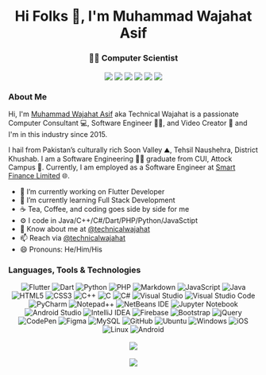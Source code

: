 <div align="center">
  <h1>Hi Folks 👋, I'm Muhammad Wajahat Asif</h1>
  <h3>👨‍💻 Computer Scientist</h3> 
</div>

<div align="center">
  <a href="https://facebook.com/wajahat.dhaka" target="_blank"><img align="center" src="https://img.icons8.com/bubbles/50/000000/facebook.png" /></a>
  <a href="https://instagram.com/TechnicalWajahat" target="_blank"><img align="center" src="https://img.icons8.com/bubbles/50/000000/instagram-new.png" /></a>
  <a href="https://linkedin.com/in/TechnicalWajahat" target="_blank"><img align="center" src="https://img.icons8.com/bubbles/50/000000/linkedin.png" /></a>
  <a href="https://pinterest.com/TechnicalWajahat" target="_blank"><img align="center" src="https://img.icons8.com/bubbles/50/000000/pinterest.png" /></a>     
  <a href="https://youtube.com/@TechnicalWajahat" target="_blank"><img align="center" src="https://img.icons8.com/bubbles/50/000000/youtube-play.png" /></a>
  <a href="https://github.com/TechnicalWajahat" target="_blank"><img align="center" src="https://img.icons8.com/bubbles/50/000000/github.png" /></a>
</div>

<div>
  <h3>About Me</h3> 
  <p>Hi, I'm <a href="https://www.ewriter29.com/trending/muhammad-wajahat-asif">Muhammad Wajahat Asif</a> aka Technical Wajahat is a passionate Computer Consultant 💻, Software Engineer 👨‍💻, and Video Creator 🎥 and I'm in this industry since 2015.</p>
<p>I hail from Pakistan’s culturally rich Soon Valley ⛰, Tehsil Naushehra, District Khushab. I am a Software Engineering 👩‍💻 graduate from CUI, Attock Campus</a> 🏫. Currently, I am employed as a Software Engineer at <a href="https://www.smartfinancepk.com/">Smart Finance Limited</a> 🌐.
</div>

- 🔭 I’m currently working on Flutter Developer
- 🌱 I’m currently learning Full Stack Development
- ☕️ Tea, Coffee, and coding goes side by side for me
- ⚙️ I code in Java/C++/C#/Dart/PHP/Python/JavaSctipt
- 💬 Know about me at [@technicalwajahat](https://instagram.com/technicalwajahat)
- 📫 Reach via [@technicalwajahat](https://m.me/TechnicalWajahat)
- 😄 Pronouns: He/Him/His

<h3>Languages, Tools & Technologies</h3>
<div align="center">
  <img src="https://img.shields.io/badge/Flutter-02569B?style=for-the-badge&logo=flutter&logoColor=white" alt="Flutter">
  <img src="https://img.shields.io/badge/dart-%230175C2.svg?style=for-the-badge&amp;logo=dart&amp;logoColor=white" alt="Dart">
  <img src="https://img.shields.io/badge/python-3670A0?style=for-the-badge&amp;logo=python&amp;logoColor=ffdd54" alt="Python">
  <img src="https://img.shields.io/badge/php-%23777BB4.svg?style=for-the-badge&amp;logo=php&amp;logoColor=white" alt="PHP">
  <img src="https://img.shields.io/badge/markdown-%23000000.svg?style=for-the-badge&amp;logo=markdown&amp;logoColor=white" alt="Markdown">
  <img src="https://img.shields.io/badge/javascript-%23323330.svg?style=for-the-badge&amp;logo=javascript&amp;logoColor=%23F7DF1E" alt="JavaScript">
  <img src="https://img.shields.io/badge/java-%23ED8B00.svg?style=for-the-badge&amp;logo=java&amp;logoColor=white" alt="Java">
  <img src="https://img.shields.io/badge/html5-%23E34F26.svg?style=for-the-badge&amp;logo=html5&amp;logoColor=white" alt="HTML5">
  <img src="https://img.shields.io/badge/css3-%231572B6.svg?style=for-the-badge&amp;logo=css3&amp;logoColor=white" alt="CSS3">
  <img src="https://img.shields.io/badge/c++-%2300599C.svg?style=for-the-badge&amp;logo=c%2B%2B&amp;logoColor=white" alt="C++">
  <img src="https://img.shields.io/badge/c-%2300599C.svg?style=for-the-badge&amp;logo=c&amp;logoColor=white" alt="C">
  <img src="https://img.shields.io/badge/c%23-%23239120.svg?style=for-the-badge&amp;logo=c-sharp&amp;logoColor=white" alt="C#">
  <img src="https://img.shields.io/badge/Visual%20Studio-5C2D91.svg?style=for-the-badge&amp;logo=visual-studio&amp;logoColor=white" alt="Visual Studio">
  <img src="https://img.shields.io/badge/Visual%20Studio%20Code-0078d7.svg?style=for-the-badge&amp;logo=visual-studio-code&amp;logoColor=white" alt="Visual Studio Code">
  <img src="https://img.shields.io/badge/pycharm-143?style=for-the-badge&amp;logo=pycharm&amp;logoColor=black&amp;color=black&amp;labelColor=green" alt="PyCharm">
  <img src="https://img.shields.io/badge/Notepad++-90E59A.svg?style=for-the-badge&amp;logo=notepad%2b%2b&amp;logoColor=black" alt="Notepad++">
  <img src="https://img.shields.io/badge/NetBeansIDE-1B6AC6.svg?style=for-the-badge&amp;logo=apache-netbeans-ide&amp;logoColor=white" alt="NetBeans IDE">
  <img src="https://img.shields.io/badge/jupyter-%23FA0F00.svg?style=for-the-badge&amp;logo=jupyter&amp;logoColor=white" alt="Jupyter Notebook">
  <img src="https://img.shields.io/badge/Android%20Studio-3DDC84.svg?style=for-the-badge&amp;logo=android-studio&amp;logoColor=white" alt="Android Studio">
  <img src="https://img.shields.io/badge/IntelliJIDEA-000000.svg?style=for-the-badge&amp;logo=intellij-idea&amp;logoColor=white" alt="IntelliJ IDEA">
  <img src="https://img.shields.io/badge/firebase-%23039BE5.svg?style=for-the-badge&amp;logo=firebase" alt="Firebase">
  <img src="https://img.shields.io/badge/bootstrap-%23563D7C.svg?style=for-the-badge&amp;logo=bootstrap&amp;logoColor=white" alt="Bootstrap">
  <img src="https://img.shields.io/badge/jquery-%230769AD.svg?style=for-the-badge&amp;logo=jquery&amp;logoColor=white" alt="jQuery">
  <img src="https://img.shields.io/badge/Codepen-000000?style=for-the-badge&amp;logo=codepen&amp;logoColor=white" alt="CodePen">
  <img src="https://img.shields.io/badge/figma-%23F24E1E.svg?style=for-the-badge&amp;logo=figma&amp;logoColor=white" alt="Figma">
  <img src="https://img.shields.io/badge/mysql-%2300f.svg?style=for-the-badge&amp;logo=mysql&amp;logoColor=white" alt="MySQL">
  <img src="https://img.shields.io/badge/github-%23121011.svg?style=for-the-badge&amp;logo=github&amp;logoColor=white" alt="GitHub">
  <img src="https://img.shields.io/badge/Ubuntu-E95420?style=for-the-badge&amp;logo=ubuntu&amp;logoColor=white" alt="Ubuntu">
  <img src="https://img.shields.io/badge/Windows-0078D6?style=for-the-badge&amp;logo=windows&amp;logoColor=white" alt="Windows">
  <img src="https://img.shields.io/badge/iOS-000000?style=for-the-badge&amp;logo=ios&amp;logoColor=white" alt="iOS">
  <img src="https://img.shields.io/badge/Linux-FCC624?style=for-the-badge&amp;logo=linux&amp;logoColor=black" alt="Linux">
  <img src="https://img.shields.io/badge/Android-3DDC84?style=for-the-badge&amp;logo=android&amp;logoColor=white" alt="Android">
</div>

<br>

<div align="center">
  <img src="https://github-readme-stats.vercel.app/api?username=technicalwajahat&show_icons=true&layout=compact&theme=dark" />
</div>

<br>

<div align="center">
  <img src="https://komarev.com/ghpvc/?username=technicalwajahat&color=brightgreen&style=plastic&label=Profile+Views" />
</div>
